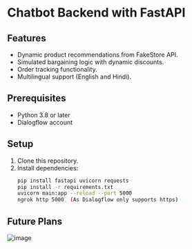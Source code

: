 # Chatbot Backend with FastAPI

## Features
- Dynamic product recommendations from FakeStore API.
- Simulated bargaining logic with dynamic discounts.
- Order tracking functionality.
- Multilingual support (English and Hindi).

## Prerequisites
- Python 3.8 or later
- Dialogflow account

## Setup
1. Clone this repository.
2. Install dependencies:
   ```bash
   pip install fastapi uvicorn requests
   pip install -r requirements.txt
   uvicorn main:app --reload --port 5000
   ngrok http 5000  (As Dialogflow only supports https)
## Future Plans
![image](https://github.com/user-attachments/assets/59700055-4d55-4c06-b200-997ac8c53e9d)
